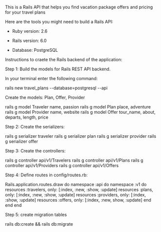 This is a Rails API that helps you find vacation package offers and pricing for your travel plans

Here are the tools you might need to build a Rails API:

- Ruby version: 2.6

- Rails version: 6.0

- Database: PostgreSQL

Instructions to craete the Rails backend of the application:

Step 1: Build the models for Rails REST API backend. 

In your terminal enter the following command:

rails new travel_plans --database=postgresql --api

Create the models: Plan, Offer, Provider

rails g model Traveler name, passion
rails g model Plan place, adventure
rails g model Provider name, website
rails g model Offer tour_name, about, departs, length, price

Step 2: Create the serializers: 

rails g serializer traveler
rails g serializer plan
rails g serializer provider
rails g serializer offer

Step 3: Create the controllers: 

rails g controller api/v1/Travelers
rails g controller api/v1/Plans
rails g controller api/v1/Providers
rails g controller api/v1/Offers

Step 4: Define routes in config/routes.rb:

Rails.application.routes.draw do
  namespace :api do
    namespace :v1 do
    	resources :travelers, only: [:index, :new, :show, :update]
      resources :plans, only: [:index, :new, :show, :update]
      resources :providers, only: [:index, :show, :update]
      resources :offers, only: [:index, :new, show, :update]
    end
  end
end

Step 5: create migration tables

rails db:create && rails db:migrate


